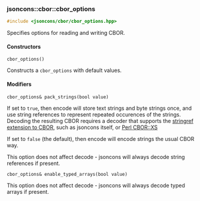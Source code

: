 ### jsoncons::cbor::cbor_options

```c++
#include <jsoncons/cbor/cbor_options.hpp>
```

Specifies options for reading and writing CBOR.

#### Constructors

    cbor_options()
Constructs a `cbor_options` with default values. 

#### Modifiers

    cbor_options& pack_strings(bool value)

If set to `true`, then encode will store text strings and
byte strings once, and use string references to represent repeated occurences
of the strings. Decoding the resulting CBOR requires a decoder
that supports the 
[stringref extension to CBOR](http://cbor.schmorp.de/stringref), such as
jsoncons itself, or [Perl CBOR::XS](http://software.schmorp.de/pkg/CBOR-XS.html)

If set to `false` (the default), then encode
will encode strings the usual CBOR way. 

This option does not affect decode - jsoncons will always decode
string references if present.

    cbor_options& enable_typed_arrays(bool value)

This option does not affect decode - jsoncons will always decode
typed arrays if present.


